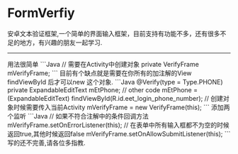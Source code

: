 # FormVerfiy
安卓文本验证框架,一个简单的界面输入框架，目前支持有功能不多，还有很多不足的地方，有兴趣的朋友一起学习.
<hr>
用法很简单
```Java
    // 需要在Activity中创建对象
    private VerifyFrame mVerifyFrame;
```
目前有个缺点就是需要在你所有的加注解的View findViewById 后才可以new 这个对象.
```Java
    @Verify(type = Type.PHONE)
    private ExpandableEditText mEtPhone;
    // other code
    mEtPhone = (ExpandableEditText) findViewById(R.id.eet_login_phone_number);
    // 创建对象时候需要传入当前Activity
    mVerifyFrame = new VerifyFrame(this);
```
添加两个监听
```Java
    // 如果不符合注解中的条件回调方法
    mVerifyFrame.setOnErrorListener(this);
    // 在表单中所有输入框都不为空的时候返回true,其他时候返回false
    mVerifyFrame.setOnAllowSubmitListener(this);
```
写的还不完善,请各位多指教.